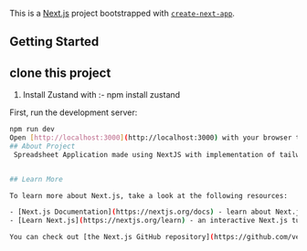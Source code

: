 This is a [Next.js](https://nextjs.org/) project bootstrapped with [`create-next-app`](https://github.com/vercel/next.js/tree/canary/packages/create-next-app).

## Getting Started

## clone this project
1) Install Zustand with :- npm install zustand

First, run the development server:

```bash
npm run dev
Open [http://localhost:3000](http://localhost:3000) with your browser to see the result.
## About Project
 Spreadsheet Application made using NextJS with implementation of tailwindCSS


## Learn More  

To learn more about Next.js, take a look at the following resources:

- [Next.js Documentation](https://nextjs.org/docs) - learn about Next.js features and API.
- [Learn Next.js](https://nextjs.org/learn) - an interactive Next.js tutorial.

You can check out [the Next.js GitHub repository](https://github.com/vercel/next.js/) - your feedback and contributions are welcome!
